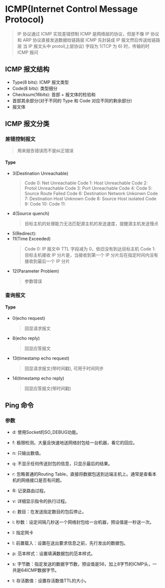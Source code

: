 # ICMP(Internet Control Message Protocol)

> IP 协议通过 ICMP 实现差错控制
> ICMP 是网络层的协议，但是不像 IP 协议和 ARP 协议直接发送数据给链路层
> ICMP 先封装成 IP 报文然后传送给链路层
> 当 IP 报文头中 protol(上层协议) 字段为 1(TCP 为 6) 时，传输的时 ICMP 报问

## ICMP 报文结构

- Type(8 bits): ICMP 报文类型
- Code(8 bits): 类型细分
- Checksum(16bits): 首部 + 报文体的检验和
- 首部其余部分(对于不同的 Type 和 Code 对应不同的剩余部分)
- 报文体

## ICMP 报文分类

### 差错控制报文

> 用来报告错误而不是纠正错误

#### Type

- 3(Destination Unreachable)
   > Code 0: Net Unreachable
   > Code 1: Host Unreachable
   > Code 2: Protol Unreachable
   > Code 3: Port Unreachable
   > Code 4:
   > Code 5: Source Route Failed
   > Code 6: Destination Network Unkonwn
   > Code 7: Destination Host Unknown
   > Code 8: Source Host isolated
   > Code 9:
   > Code 10:
   > Code 11:
- 4(Source quench)
   > 目标主机的处理能力无法匹配源主机的发送速度，提醒源主机发送慢点
- 5(Redirect):
- 11(Time Exceeded)
   > Code 0: IP 报文中 TTL 字段减为 0，依旧没有到达目标主机
   > Code 1: 目标主机接收 IP 分片是，当接收到第一个 IP 分片后在指定时间内没有接收到最后一个 IP 分片
- 12(Parameter Problem)
   > 参数错误


### 查询报文

#### Type

- 0(echo request)
   > 回显请求报文
- 8(echo reply)
   > 回显应答报文
- 13(timestamp echo request)
   > 回显请求报文(带时间戳), 可用于时间同步
- 14(timestamp echo reply)
   > 回显应答报文(带时间戳)


## Ping 命令

### 参数

- d: 使用Socket的SO_DEBUG功能。

- f:  极限检测。大量且快速地送网络封包给一台机器，看它的回应。

- n: 只输出数值。

- q: 不显示任何传送封包的信息，只显示最后的结果。

- r: 忽略普通的Routing Table，直接将数据包送到远端主机上。通常是查看本机的网络接口是否有问题。

- R: 记录路由过程。

- v: 详细显示指令的执行过程。

- c: 数目：在发送指定数目的包后停止。

- i: 秒数：设定间隔几秒送一个网络封包给一台机器，预设值是一秒送一次。

- I: 指定网卡

- l: 前置载入：设置在送出要求信息之前，先行发出的数据包。

- p: 范本样式：设置填满数据包的范本样式。

- s: 字节数：指定发送的数据字节数，预设值是56，加上8字节的ICMP头，一共是64ICMP数据字节。

- t: 存活数值：设置存活数值TTL的大小。
